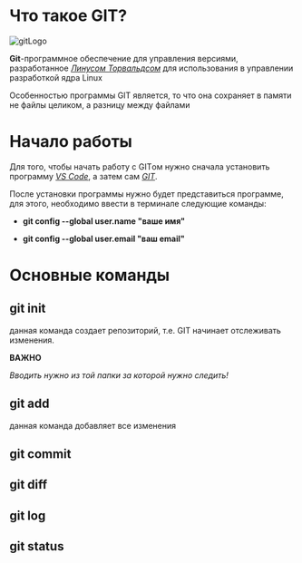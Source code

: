 # Что такое GIT?

![gitLogo](git-logo.jpg)

**Git**-программное обеспечение для управления версиями, разработанное [*Линусом Торвальдсом*](https://ru.wikipedia.org/wiki/Торвальдс,_Линус/ "ссылка на Википедию") для использования в управлении разработкой ядра Linux 

Особенностью программы GIT является, то что она сохраняет в памяти не файлы целиком, а разницу между файлами

# Начало работы

Для того, чтобы начать работу с GITом нужно сначала установить программу [*VS Code*](https://code.visualstudio.com/ "ссылка на сайт"), а затем сам [*GIT*](https://git-scm.com/ "ссылка на сайт").

После установки программы нужно будет представиться программе, для этого, необходимо ввести в терминале следующие команды:

* **git config --global user.name "ваше имя"**

* **git config --global user.email "ваш email"**


# Основные команды

## **git init**

данная команда создает репозиторий, т.е. GIT начинает отслеживать изменения. 

**ВАЖНО**

*Вводить нужно из той папки за которой нужно следить!*

## **git add**

данная команда добавляет все изменения 

## **git commit**

## **git diff**

## **git log**

## **git status**

